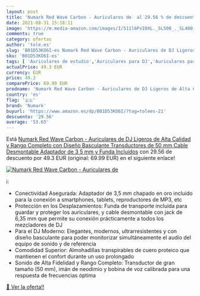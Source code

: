 ```yaml
---
layout: post
title: 'Numark Red Wave Carbon - Auriculares de  al 29.56 % de descuento'
date: 2021-08-31 15:18:11
image: 'https://m.media-amazon.com/images/I/511l6PxI0XL._SL500_._SL400_.jpg'
comments: true
category: ofertas
author: 'tole.es'
slug: 'B01D53KO6I-es Numark Red Wave Carbon - Auriculares de DJ Ligeros de Alta...'
sku: 'B01D53KO6I-es'
tags: [ 'Auriculares de estudio','Auriculares para DJ','Auriculares para equipo de audio','Auriculares y accesorios','Electrónica','Equipo de DJ y VJ','Grabación y procesado informático','Instrumentos musicales','auriculares','numark', ]
actualPrice: 49.3 EUR
currency: EUR
price: 49.3
comparePrice: 69.99 EUR
prodname: 'Numark Red Wave Carbon - Auriculares de DJ Ligeros de Alta Calidad y Rango Completo con Diseño Basculante  Transductores de 50 mm  Cable Desmontable  Adaptador de 3 5 mm y Funda Incluidos'
country: 'es'
flag: '🇪🇸'
brand: 'Numark'
buyurl: 'https://www.amazon.es/dp/B01D53KO6I/?tag=tolees-21'
descuento: '29.56'
average: '53.65'
---
```


Está [Numark Red Wave Carbon - Auriculares de DJ Ligeros de Alta Calidad y Rango Completo con Diseño Basculante  Transductores de 50 mm  Cable Desmontable  Adaptador de 3 5 mm y Funda Incluidos](https://www.amazon.es/dp/B01D53KO6I/?tag=tolees-21) con 29.56 de descuento por 49.3 EUR (original: 69.99 EUR) en el siguiente enlace!

[![Numark Red Wave Carbon - Auriculares de ](https://m.media-amazon.com/images/I/511l6PxI0XL._SL500_._SL400_.jpg)](https://www.amazon.es/dp/B01D53KO6I/?tag=tolees-21)

ℹ️:

- Conectividad Asegurada: Adaptador de 3,5 mm chapado en oro incluido para la conexión a smartphones, tablets, reproductores de MP3, etc
- Protección en los Desplazamientos: Funda de transporte incluida para guardar y proteger los auriculares, y cable desmontable con jack de 6,35 mm que permite su conexión prácticamente a todos los mezcladores de DJ
- Para el DJ Moderno: Elegantes, modernos, ultrarresistentes y con diseño basculante para poder monitorizar simultáneamente el audio del equipo de sonido y de referencia
- Comodidad Superior: Almohadillas transpirables de cuero proteico que mantienen el confort durante un uso prolongado
- Sonido de Alta Fidelidad y Rango Completo: Transductor de gran tamaño (50 mm), imán de neodimio y bobina de voz calibrada para una respuesta de frecuencias óptima

[🛒 Ver la oferta!!](https://www.amazon.es/dp/B01D53KO6I/?tag=tolees-21)
